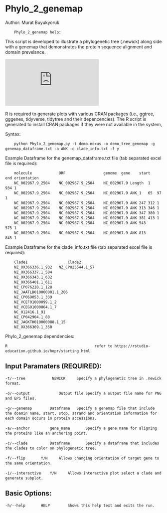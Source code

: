 # Phylo_2_genemap

Author: Murat Buyukyoruk

        Phylo_2_genemap help:

This script is developed to illustrate a phylogenetic tree (.newick) along side with a genemap that demonstrates 
the protein sequence alignment and domain prevelance.

![alt_txt](https://github.com/mbuyukyoruk/Phylo_2_genemap/blob/main/demo_tree_genemap.pdf)

R is required to generate plots with various CRAN packages (i.e., ggtree, gggenes, tidyverse, tidytree and their 
depencencies). The R script is generated to install CRAN packages if they were not available in the system, 

Syntax:

        python Phylo_2_genemap.py -t demo.nexus -o demo_tree_genemap -g genemap_dataframe.txt -a ANK -c clade_info.txt -f y

Example Dataframe for the genemap_dataframe.txt file (tab separated excel file is required):

        molecule	        ORF                 genome	gene	start	end	orientation
        NC_002967.9_2504	NC_002967.9_2504    NC_002967.9 Length	1	934	1
        NC_002967.9_2504	NC_002967.9_2504    NC_002967.9 ANK_1	65	97	1
        NC_002967.9_2504	NC_002967.9_2504    NC_002967.9 ANK	247	312	1
        NC_002967.9_2504	NC_002967.9_2504    NC_002967.9 ANK	313	346	1
        NC_002967.9_2504	NC_002967.9_2504    NC_002967.9 ANK	347	380	1
        NC_002967.9_2504	NC_002967.9_2504    NC_002967.9 ANK	381	413	1
        NC_002967.9_2504	NC_002967.9_2504    NC_002967.9 ANK	543     575	1
        NC_002967.9_2504	NC_002967.9_2504    NC_002967.9 ANK	813     845	1

Example Dataframe for the clade_info.txt file (tab separated excel file is required):

        Clade1	              	Clade2
        NZ_OX366336.1_932	NZ_CP025544.1_57
        NZ_OX366337.1_584	
        NZ_OX366343.1_632	
        NZ_OX366401.1_611	
        NZ_CP076228.1_128	
        NZ_JAATLD010000001.1_206	
        NZ_CP069053.1_339	
        NZ_VCEF01000099.1_2	
        NZ_VCEG01000064.1_7	
        NC_012416.1_91	
        NZ_CP042904.1_88	
        NZ_JAGKTH010000088.1_15	
        NZ_OX366369.1_350	

Phylo_2_genemap dependencies:

	R                                       refer to https://rstudio-education.github.io/hopr/starting.html

Input Paramaters (REQUIRED):
----------------------------
	-t/--tree          	 NEWICK		Specify a phylogenetic tree in .newick format.

	-o/--output         	Output file	Specify a output file name for PNG and EPS files.

	-g/--genemap		Dataframe	Specify a genemap file that include the doamin name, start, stop, strand and orientation information for each domain occurs in protein accessions.

	-a/--anchor     	gene_name       Specify a gene name for aligning the proteins like an anchoring point.
	
	-c/--clade      	Dataframe       Specify a dataframe that includes the clades to color on phylogenetic tree. 

	-f/--flip		Y/N		Allows changing orientation of target gene to the same orientation.

	-i/--interactive	Y/N		Allows interactive plot select a clade and generate subplot.

Basic Options:
--------------
	-h/--help		HELP		Shows this help text and exits the run.
